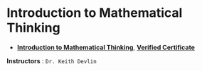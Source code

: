 # Introduction to Mathematical Thinking

+ **[Introduction to Mathematical Thinking](https://www.coursera.org/learn/mathematical-thinking)**, [**Verified Certificate**](https://www.coursera.org/account/accomplishments/certificate/SUFX9JZ2YTSA)

**Instructors** : `Dr. Keith Devlin`
